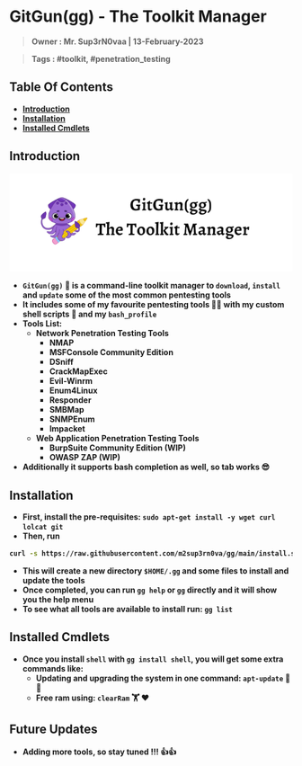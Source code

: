 <h1><b>GitGun(gg) - The Toolkit Manager<b></h1>

> **Owner** : Mr. Sup3rN0vaa | 13-February-2023

> **Tags** : #toolkit, #penetration_testing

<h2><b>Table Of Contents</b></h2>

- [**Introduction**](#introduction)
- [**Installation**](#installation)
- [**Installed Cmdlets**](#installed-cmdlets)

## **Introduction**

![](img/gg.png)

- `GitGun(gg)` 🔫 is a command-line toolkit manager to `download`, `install` and `update` some of the most common pentesting tools
- It includes some of my favourite pentesting tools 🐱‍👤 with my custom shell scripts 📜 and my `bash_profile`
- Tools List:
	- Network Penetration Testing Tools
		- NMAP
		- MSFConsole Community Edition
		- DSniff
		- CrackMapExec
		- Evil-Winrm
		- Enum4Linux
		- Responder
		- SMBMap
		- SNMPEnum
		- Impacket
	- Web Application Penetration Testing Tools
		- BurpSuite Community Edition (WIP)
		- OWASP ZAP (WIP)
- Additionally it supports bash completion as well, so tab works 😎

## **Installation**

- First, install the pre-requisites: `sudo apt-get install -y wget curl lolcat git`
- Then, run 

```bash
curl -s https://raw.githubusercontent.com/m2sup3rn0va/gg/main/install.sh | bash
```

- This will create a new directory `$HOME/.gg` and some files to install and update the tools
- Once completed, you can run `gg help` or `gg` directly and it will show you the help menu
- To see what all tools are available to install run: `gg list`

## **Installed Cmdlets**

- Once you install `shell` with `gg install shell`, you will get some extra commands like:
	- Updating and upgrading the system in one command: `apt-update` 🕺🕺
	- Free ram using: `clearRam` 🏋️ ❤️

## **Future Updates**

- Adding more tools, so stay tuned !!! 👍👍
